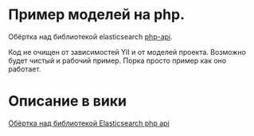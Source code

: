 # Пример моделей на php. 
Обёртка над библиотекой elasticsearch [php-api](https://www.elastic.co/guide/en/elasticsearch/client/php-api/current/_overview.html).

Код не очищен от зависимостей YII и от моделей проекта. Возможно будет чистый и рабочий пример. Порка просто пример как оно работает.

# Описание в вики
[Обёртка над библиотекой Elasticsearch php api](https://github.com/bezdelnique/elasticsearch-dive-into/wiki/%D0%9E%D0%B1%D1%91%D1%80%D1%82%D0%BA%D0%B0-%D0%BD%D0%B0%D0%B4-%D0%B1%D0%B8%D0%B1%D0%BB%D0%B8%D0%BE%D1%82%D0%B5%D0%BA%D0%BE%D0%B9-Elasticsearch-php-api)



